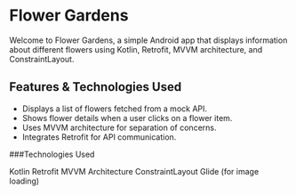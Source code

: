 # Flower Gardens
Welcome to Flower Gardens, a simple Android app that displays information about different flowers using Kotlin, Retrofit, MVVM architecture, and ConstraintLayout.

## Features & Technologies Used

- Displays a list of flowers fetched from a mock API.
- Shows flower details when a user clicks on a flower item.
- Uses MVVM architecture for separation of concerns.
- Integrates Retrofit for API communication.

###Technologies Used

Kotlin
Retrofit
MVVM Architecture
ConstraintLayout
Glide (for image loading)
